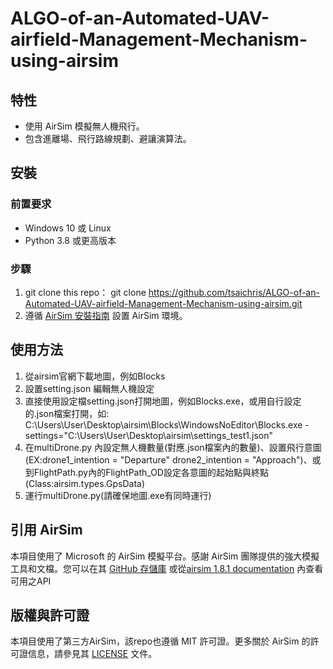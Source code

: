 # ALGO-of-an-Automated-UAV-airfield-Management-Mechanism-using-airsim

## 特性

- 使用 AirSim 模擬無人機飛行。
- 包含進離場、飛行路線規劃、避讓演算法。

## 安裝

### 前置要求

- Windows 10 或 Linux
- Python 3.8 或更高版本

### 步驟

1. git clone this repo：
git clone https://github.com/tsaichris/ALGO-of-an-Automated-UAV-airfield-Management-Mechanism-using-airsim.git
2. 遵循 [AirSim 安裝指南](https://github.com/Microsoft/AirSim) 設置 AirSim 環境。

## 使用方法
1. 從airsim官網下載地圖，例如Blocks
2. 設置setting.json 編輯無人機設定
3. 直接使用設定檔setting.json打開地圖，例如Blocks.exe，或用自行設定的.json檔案打開，如:
C:\Users\User\Desktop\airsim\Blocks\WindowsNoEditor\Blocks.exe -settings="C:\Users\User\Desktop\airsim\settings_test1.json"
4. 在multiDrone.py 內設定無人機數量(對應.json檔案內的數量)、設置飛行意圖(EX:drone1_intention = "Departure"
    drone2_intention = "Approach")、或到FlightPath.py內的FlightPath_OD設定各意圖的起始點與終點(Class:airsim.types.GpsData)
5. 運行multiDrone.py(請確保地圖.exe有同時運行)


## 引用 AirSim

本項目使用了 Microsoft 的 AirSim 模擬平台。感謝 AirSim 團隊提供的強大模擬工具和文檔。您可以在其 [GitHub 存儲庫](https://github.com/Microsoft/AirSim) 或從[airsim 1.8.1 documentation](https://microsoft.github.io/AirSim/api_docs/html/) 內查看可用之API


## 版權與許可證
本項目使用了第三方AirSim，該repo也遵循 MIT 許可證。更多關於 AirSim 的許可證信息，請參見其 [LICENSE](https://github.com/Microsoft/AirSim/blob/master/LICENSE) 文件。
